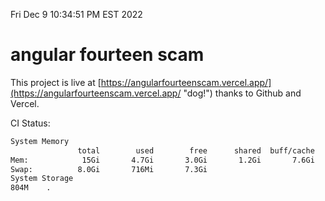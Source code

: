 Fri Dec  9 10:34:51 PM EST 2022

# angular fourteen scam


This project is live at [https://angularfourteenscam.vercel.app/](https://angularfourteenscam.vercel.app/ "dog!") thanks to Github and Vercel.

CI Status: 

```bash
System Memory
               total        used        free      shared  buff/cache   available
Mem:            15Gi       4.7Gi       3.0Gi       1.2Gi       7.6Gi       8.9Gi
Swap:          8.0Gi       716Mi       7.3Gi
System Storage
804M	.
```
